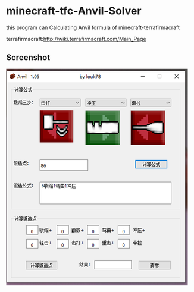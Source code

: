 # minecraft-tfc-Anvil-Solver
this program can Calculating Anvil formula of minecraft-terrafirmacraft

terrafirmacraft:http://wiki.terrafirmacraft.com/Main_Page

Screenshot
----

![image](https://github.com/louk78/minecraft-tfc-Anvil-Solver/blob/master/Anvil.PNG)

